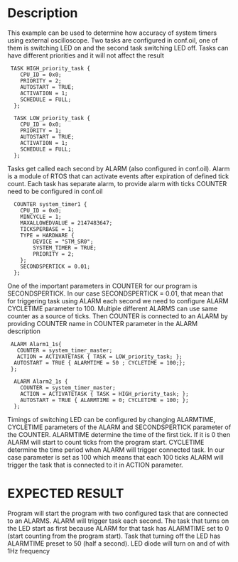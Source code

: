 # Description

This example can be used to determine how accuracy of system timers using external oscilloscope. Two tasks are configured in conf.oil, one of them is switching LED on and the second task switching LED off.  Tasks can have different priorities and it will not affect the result
```
 TASK HIGH_priority_task {
    CPU_ID = 0x0;
    PRIORITY = 2;
    AUTOSTART = TRUE;
    ACTIVATION = 1;
    SCHEDULE = FULL;
  };
  
  TASK LOW_priority_task {
    CPU_ID = 0x0;
    PRIORITY = 1;
    AUTOSTART = TRUE;
    ACTIVATION = 1;
    SCHEDULE = FULL;
  };
```
Tasks get called each second by ALARM (also configured in conf.oil). Alarm is a module of RTOS that can activate events after expiration of defined tick count. Each task has separate alarm, to provide alarm with ticks COUNTER need to be configured in conf.oil
```
  COUNTER system_timer1 {
    CPU_ID = 0x0;
    MINCYCLE = 1;
    MAXALLOWEDVALUE = 2147483647;
    TICKSPERBASE = 1;
    TYPE = HARDWARE {
        DEVICE = "STM_SR0";
        SYSTEM_TIMER = TRUE;
        PRIORITY = 2;
    };
    SECONDSPERTICK = 0.01;
  };
```
One of the important parameters in COUNTER for our program is SECONDSPERTICK. In our case SECONDSPERTICK = 0.01, that mean that for triggering task using ALARM each second we need to configure ALARM  CYCLETIME parameter to 100. Multiple different ALARMS can use same counter as a source of ticks. Then COUNTER is connected to an ALARM by providing COUNTER name in COUNTER parameter in the ALARM description
```
 ALARM Alarm1_1s{
   COUNTER = system_timer_master;
   ACTION = ACTIVATETASK { TASK = LOW_priority_task; };
  AUTOSTART = TRUE { ALARMTIME = 50 ; CYCLETIME = 100;};
 };

  ALARM Alarm2_1s {
    COUNTER = system_timer_master;
    ACTION = ACTIVATETASK { TASK = HIGH_priority_task; };
    AUTOSTART = TRUE { ALARMTIME = 0; CYCLETIME = 100; };
  };
```
Timings of switching LED can be configured by changing ALARMTIME, CYCLETIME parameters of the ALARM and SECONDSPERTICK parameter of the COUNTER. ALARMTIME determine the time of the first tick. If it is 0 then ALARM will start to count ticks from the program start. CYCLETIME determine the time period when ALARM will trigger connected task. In our case parameter is set as 100 which means that each 100 ticks ALARM will trigger the task that is connected to it in ACTION parameter. 


# EXPECTED RESULT
Program will start the program with two configured task that are connected to an ALARMS. ALARM will trigger task each second. The task that turns on the LED start as first because ALARM for that task has ALARMTIME set to 0 (start counting from the program start). Task that turning off the LED has ALARMTIME preset to 50 (half a second). LED diode will turn on and of with 1Hz frequency
